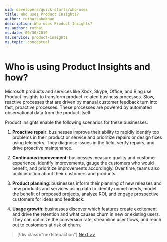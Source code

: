 ```yaml
---
uid: developers/quick-starts/who-uses
title: Who uses Product Insights?
author: ruthaisabokhae
description: Who uses Product Insights?
ms.author: ruthai
ms.date: 09/30/2019
ms.service: product-insights
ms.topic: conceptual
---
```


# <a id="who_uses"></a>Who is using Product Insights and how?

Microsoft products and services like Xbox, Skype, Office, and Bing use Product Insights to transform product-related business processes. Slow, reactive processes that are driven by manual customer feedback turn into fast, proactive processes. These processes are powered by automated observational data from the product itself. 

 Product Insights enable the following scenarios for these businesses:

 
1. **Proactive repair**: businesses improve their ability to rapidly identify top problems in their product or service and prioritize repairs or design fixes using telemetry. They diagnose issues in the field, verify repairs, and drive proactive maintenance.

2. **Continuous improvement**: businesses measure quality and customer experience, identify improvements, gauge the customers who would benefit, and prioritize improvements accordingly. Over time, teams also build intuition about their customers and products.
	
3. **Product planning**: businesses inform their planning of new releases and new products and services using data to identify unmet needs, model the benefit of proposed projects, analyze ROI, and engage prospective customers for ideas and feedback.

4. **Usage growth**: businesses discover which features create excitement and drive the retention and what causes churn in new or existing users. They can optimize the conversion rate, streamline user flows, and reach out to customers at risk of churn.

> [!div class="nextstepaction"]
> [Next >>](how-to-get-started.md)
